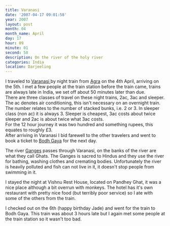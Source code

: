 ```yaml
---
title: Varanasi
date: '2007-04-17 09:01:58'
year: 2007
layout: post
month: 04
month_name: April
day: 17
hour: 09
minute: 01
second: 58
description: On the river of the holy river
categories: India
location: Darjeeling
---
```

I traveled to [Varanasi ][1]by night train from [Agra][2] on the 4th April, arriving on the 5th. I met a few people at the train station before the train came, trains are always late in India, we set off about 50 minutes later than due.  
There are three classes of travel on these night trains, 2ac, 3ac and sleeper. The ac denotes air conditioning, this isn't necessary on an overnight train. The number relates to the number of stacked bunks, i.e. 2 or 3. In sleeper class (non ac) it is always 3. Sleeper is cheapest, 3ac costs about twice sleeper and 2ac is about twice what 3ac costs.  
For the 12 hour journey it was two hundred and something rupees, this equates to roughly £3.  
After arriving in Varanasi I bid farewell to the other travelers and went to book a ticket to [Bodh Gaya][3] for the next day.  
  
The river [Ganges][4] passes through Varanasi, on the banks of the river are what they call Ghats. The Ganges is sacred to Hindus and they use the river for bathing, washing clothes and cremating bodies. Unfortunately the river is heavily polluted and fish can not live in it, it doesn't stop people from swimming in it.  
  
I stayed the night at Vishnu Rest House, located on Pandhey Ghat, it was a nice place although a bit overrun with monkeys. The hotel has it's own restaurant with pretty nice food (but terribly poor service) so I ate with some of the others from the train.  
  
I checked out on the 6th (happy birthday Jade) and went for the train to Bodh Gaya. This train was about 3 hours late but I again met some people at the train station so it wasn't too bad.
 
 [1]: http://en.wikipedia.org/wiki/Varanasi
 [2]: http://en.wikipedia.org/wiki/Agra
 [3]: http://en.wikipedia.org/wiki/Bodh_Gaya
 [4]: http://en.wikipedia.org/wiki/Ganges
